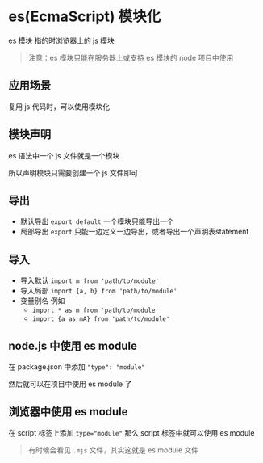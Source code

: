 # es(EcmaScript) 模块化

es 模块 指的时浏览器上的 js 模块

> 注意：es 模块只能在服务器上或支持 es 模块的 node 项目中使用

## 应用场景

复用 js 代码时，可以使用模块化

## 模块声明

es 语法中一个 js 文件就是一个模块

所以声明模块只需要创建一个 js 文件即可

## 导出

- 默认导出 `export default` 一个模块只能导出一个
- 局部导出 `export` 只能一边定义一边导出，或者导出一个声明表statement

## 导入

- 导入默认 `import m from 'path/to/module'`
- 导入局部 `import {a, b} from 'path/to/module'`
- 变量别名 例如
  - `import * as m from 'path/to/module'`
  - `import {a as mA} from 'path/to/module'`

## node.js 中使用 es module

在 package.json 中添加 `"type": "module"`

然后就可以在项目中使用 es module 了

## 浏览器中使用 es module

在 script 标签上添加 `type="module"` 那么 script 标签中就可以使用 es module

> 有时候会看见 `.mjs` 文件，其实这就是 es module 文件
